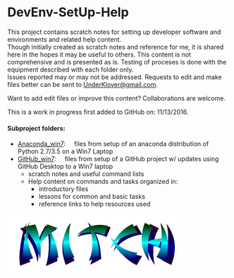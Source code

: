 # DevEnv-SetUp-Help

This project contains scratch notes for setting up developer software and environments and related help content.  
Though initially created as scratch notes and reference for me, it is shared here in the hopes it may be useful to others.
This content is not comprehensive and is presented as is.  Testing of proceses is done with the equipment described with each folder only.  
Issues reported may or may not be addressed.  Requests to edit and make files better can be sent to UnderKlover@gmail.com.  

Want to add edit files or improve this content?  Collaborations are welcome.  

This is a work in progress first added to GitHub on:  11/13/2016.

#### Subproject folders:
- [Anaconda_win7](Anaconda_win7): &nbsp;&nbsp;&nbsp;&nbsp;files from setup of an anaconda distribution of Python 2.7/3.5 on a Win7 Laptop
- [GitHub_win7](GitHub_win7): &nbsp;&nbsp;&nbsp;&nbsp;files from setup of a GitHub project w/ updates using GitHub Desktop to a Win7 laptop
  - scratch notes and useful command lists
  - Help content on commands and tasks organized in:
    - introductory files
	- lessons for common and basic tasks
	- reference links to help resources used

![](https://github.com/TheMitchWorksPro/TestProject/blob/master/html_mitch_logo/Mitch_LogoBG.gif)
